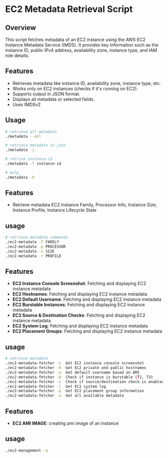 # EC2 Metadata Retrieval Script

## Overview

This script fetches metadata of an EC2 instance using the AWS EC2 Instance Metadata Service (IMDS). It provides key information such as the instance ID, public IPv4 address, availability zone, instance type, and IAM role details.

## Features

- Retrieves metadata like instance ID, availability zone, instance type, etc.
- Works only on EC2 instances (checks if it's running on EC2).
- Supports output in JSON format.
- Displays all metadata or selected fields.
- Uses IMDSv2

## Usage

```bash
# retrieve all metadata
./metadata --all

# retrieve metadata in json
./metadata -j

# retrive instance-id
./metadata -f instance-id

# help
./metadata -h
```

## Features

- Retrieve metadata EC2 Instance Family, Processor Info, Instance Size, Instance Profile, Instance Lifecycle State

## usage

```bash
# retrieve metadata commands
./ec2-metadata -f FAMILY
./ec2-metadata -p PROCESSOR
./ec2-metadata -s SIZE
./ec2-metadata -r PROFILE
```

## Features

- **EC2 Instance Console Screenshot**: Fetching and displaying EC2 instance metadata
- **EC2 Hostnames**: Fetching and displaying EC2 instance metadata
- **EC2 Default Username**: Fetching and displaying EC2 instance metadata
- **EC2 Burstable Instances**: Fetching and displaying EC2 instance metadata
- **EC2 Source & Destination Checks**: Fetching and displaying EC2 instance metadata
- **EC2 System Log**: Fetching and displaying EC2 instance metadata
- **EC2 Placement Groups**: Fetching and displaying EC2 instance metadata

## usage
  
```bash
# retrieve metadata 
./ec2-metadata-fetcher -s  Get EC2 instance console screenshot
./ec2-metadata-fetcher -h  Get EC2 private and public hostnames
./ec2-metadata-fetcher -u  Get default username based on AMI
./ec2-metadata-fetcher -b  Check if instance is burstable (T2, T3)
./ec2-metadata-fetcher -c  Check if source/destination check is enabled
./ec2-metadata-fetcher -l  Get EC2 system log
./ec2-metadata-fetcher -p  Get EC2 placement group information
./ec2-metadata-fetcher -a  Get all available metadata
```

## Features

- **EC2 AMI IMAGE**: creating ami image of an instance

## usage
  
```bash
./ec2-management -a
```